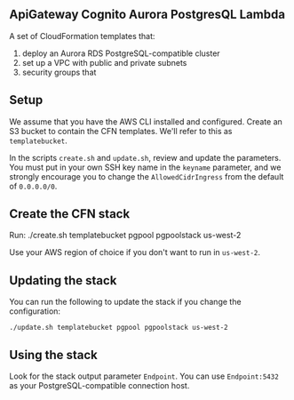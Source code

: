 ## ApiGateway Cognito Aurora PostgresQL Lambda

A set of CloudFormation templates that:

1) deploy an Aurora RDS PostgreSQL-compatible cluster 
2) set up a VPC with public and private subnets
3) security groups that 

## Setup

We assume that you have the AWS CLI installed and configured.  Create an S3 bucket
to contain the CFN templates.  We'll refer to this as `templatebucket`.

In the scripts `create.sh` and `update.sh`, review and update the parameters.  You must
put in your own SSH key name in the `keyname` parameter, and we strongly encourage you to
change the `AllowedCidrIngress` from the default of `0.0.0.0/0`.

## Create the CFN stack

Run:
    ./create.sh templatebucket pgpool pgpoolstack us-west-2

Use your AWS region of choice if you don't want to run in `us-west-2`.

## Updating the stack

You can run the following to update the stack if you change the configuration:

    ./update.sh templatebucket pgpool pgpoolstack us-west-2

## Using the stack

Look for the stack output parameter `Endpoint`.  You can use `Endpoint:5432` as your
PostgreSQL-compatible connection host.
